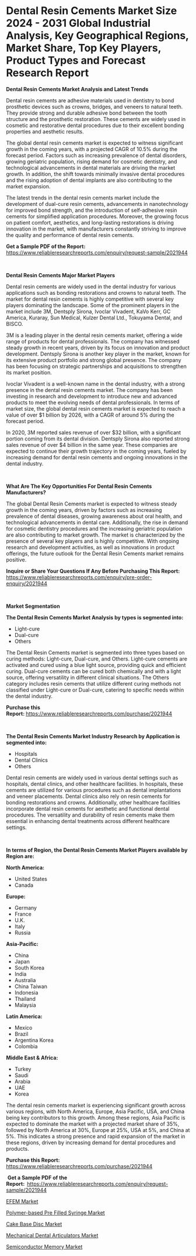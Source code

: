 <p><h1>Dental Resin Cements Market Size 2024 - 2031 Global Industrial Analysis, Key Geographical Regions, Market Share, Top Key Players, Product Types and Forecast Research Report</h1></p><p><strong>Dental Resin Cements Market Analysis and Latest Trends</strong></p>
<p><p>Dental resin cements are adhesive materials used in dentistry to bond prosthetic devices such as crowns, bridges, and veneers to natural teeth. They provide strong and durable adhesive bond between the tooth structure and the prosthetic restoration. These cements are widely used in cosmetic and restorative dental procedures due to their excellent bonding properties and aesthetic results.</p><p>The global dental resin cements market is expected to witness significant growth in the coming years, with a projected CAGR of 10.5% during the forecast period. Factors such as increasing prevalence of dental disorders, growing geriatric population, rising demand for cosmetic dentistry, and technological advancements in dental materials are driving the market growth. In addition, the shift towards minimally invasive dental procedures and the rising adoption of dental implants are also contributing to the market expansion.</p><p>The latest trends in the dental resin cements market include the development of dual-cure resin cements, advancements in nanotechnology for improved bond strength, and the introduction of self-adhesive resin cements for simplified application procedures. Moreover, the growing focus on patient comfort, aesthetics, and long-lasting restorations is driving innovation in the market, with manufacturers constantly striving to improve the quality and performance of dental resin cements.</p></p>
<p><strong>Get a Sample PDF of the Report:&nbsp;</strong> <a href="https://www.reliableresearchreports.com/enquiry/request-sample/2021944">https://www.reliableresearchreports.com/enquiry/request-sample/2021944</a></p>
<p>&nbsp;</p>
<p><strong>Dental Resin Cements Major Market Players</strong></p>
<p><p>Dental resin cements are widely used in the dental industry for various applications such as bonding restorations and crowns to natural teeth. The market for dental resin cements is highly competitive with several key players dominating the landscape. Some of the prominent players in the market include 3M, Dentsply Sirona, Ivoclar Vivadent, KaVo Kerr, GC America, Kuraray, Sun Medical, Kulzer Dental Ltd., Tokuyama Dental, and BISCO.</p><p>3M is a leading player in the dental resin cements market, offering a wide range of products for dental professionals. The company has witnessed steady growth in recent years, driven by its focus on innovation and product development. Dentsply Sirona is another key player in the market, known for its extensive product portfolio and strong global presence. The company has been focusing on strategic partnerships and acquisitions to strengthen its market position.</p><p>Ivoclar Vivadent is a well-known name in the dental industry, with a strong presence in the dental resin cements market. The company has been investing in research and development to introduce new and advanced products to meet the evolving needs of dental professionals. In terms of market size, the global dental resin cements market is expected to reach a value of over $1 billion by 2026, with a CAGR of around 5% during the forecast period.</p><p>In 2020, 3M reported sales revenue of over $32 billion, with a significant portion coming from its dental division. Dentsply Sirona also reported strong sales revenue of over $4 billion in the same year. These companies are expected to continue their growth trajectory in the coming years, fueled by increasing demand for dental resin cements and ongoing innovations in the dental industry.</p></p>
<p>&nbsp;</p>
<p><strong>What Are The Key Opportunities For Dental Resin Cements Manufacturers?</strong></p>
<p><p>The global Dental Resin Cements market is expected to witness steady growth in the coming years, driven by factors such as increasing prevalence of dental diseases, growing awareness about oral health, and technological advancements in dental care. Additionally, the rise in demand for cosmetic dentistry procedures and the increasing geriatric population are also contributing to market growth. The market is characterized by the presence of several key players and is highly competitive. With ongoing research and development activities, as well as innovations in product offerings, the future outlook for the Dental Resin Cements market remains positive.</p></p>
<p><strong>Inquire or Share Your Questions If Any Before Purchasing This Report:</strong> <a href="https://www.reliableresearchreports.com/enquiry/pre-order-enquiry/2021944">https://www.reliableresearchreports.com/enquiry/pre-order-enquiry/2021944</a></p>
<p>&nbsp;</p>
<p><strong>Market Segmentation</strong></p>
<p><strong>The Dental Resin Cements Market Analysis by types is segmented into:</strong></p>
<p><ul><li>Light-cure</li><li>Dual-cure</li><li>Others</li></ul></p>
<p><p>The Dental Resin Cements market is segmented into three types based on curing methods: Light-cure, Dual-cure, and Others. Light-cure cements are activated and cured using a blue light source, providing quick and efficient curing. Dual-cure cements can be cured both chemically and with a light source, offering versatility in different clinical situations. The Others category includes resin cements that utilize different curing methods not classified under Light-cure or Dual-cure, catering to specific needs within the dental industry.</p></p>
<p><strong>Purchase this Report:&nbsp;</strong><a href="https://www.reliableresearchreports.com/purchase/2021944">https://www.reliableresearchreports.com/purchase/2021944</a></p>
<p>&nbsp;</p>
<p><strong>The Dental Resin Cements Market Industry Research by Application is segmented into:</strong></p>
<p><ul><li>Hospitals</li><li>Dental Clinics</li><li>Others</li></ul></p>
<p><p>Dental resin cements are widely used in various dental settings such as hospitals, dental clinics, and other healthcare facilities. In hospitals, these cements are utilized for various procedures such as dental implantations and veneer placements. Dental clinics also rely on resin cements for bonding restorations and crowns. Additionally, other healthcare facilities incorporate dental resin cements for aesthetic and functional dental procedures. The versatility and durability of resin cements make them essential in enhancing dental treatments across different healthcare settings.</p></p>
<p>&nbsp;</p>
<p><strong>In terms of Region, the Dental Resin Cements Market Players available by Region are:</strong></p>
<p>
    <p> <strong> North America: </strong>
        <ul>
            <li>United States</li>
            <li>Canada</li>
        </ul>
        </p> 
    <p> <strong> Europe: </strong>
        <ul>
            <li>Germany</li>
            <li>France</li>
            <li>U.K.</li>
            <li>Italy</li>
            <li>Russia</li>
        </ul>
        </p> 
    <p> <strong> Asia-Pacific: </strong>
        <ul>
            <li>China</li>
            <li>Japan</li>
            <li>South Korea</li>
            <li>India</li>
            <li>Australia</li>
            <li>China Taiwan</li>
            <li>Indonesia</li>
            <li>Thailand</li>
            <li>Malaysia</li>
        </ul>
        </p> 
    <p> <strong> Latin America: </strong>
        <ul>
            <li>Mexico</li>
            <li>Brazil</li>
            <li>Argentina Korea</li>
            <li>Colombia</li>
        </ul>
        </p> 
    <p> <strong> Middle East & Africa: </strong>
        <ul>
            <li>Turkey</li>
            <li>Saudi</li>
            <li>Arabia</li>
            <li>UAE</li>
            <li>Korea</li>
        </ul>
    </p>
    </p>
<p><p>The dental resin cements market is experiencing significant growth across various regions, with North America, Europe, Asia Pacific, USA, and China being key contributors to this growth. Among these regions, Asia Pacific is expected to dominate the market with a projected market share of 35%, followed by North America at 30%, Europe at 25%, USA at 5%, and China at 5%. This indicates a strong presence and rapid expansion of the market in these regions, driven by increasing demand for dental procedures and products.</p></p>
<p><strong>Purchase this Report: </strong><a href="https://www.reliableresearchreports.com/purchase/2021944">https://www.reliableresearchreports.com/purchase/2021944</a></p>
<p>&nbsp;<strong>Get a Sample PDF of the Report:&nbsp;&nbsp;</strong><a href="https://www.reliableresearchreports.com/enquiry/request-sample/2021944">https://www.reliableresearchreports.com/enquiry/request-sample/2021944</a></p>
<p><strong></strong></p>
<p><p><a href="https://view.publitas.com/reportprime-1/decoding-the-efem-market-a-deep-dive-into-the-latest-market-trends-market-segmentation-and-competitive-analysis/">EFEM Market</a></p><p><a href="https://sudsy-motorcycle-bbc.notion.site/Polymer-based-Pre-Filled-Syringe-Market-Research-Report-Reveals-The-Latest-Trends-And-Opportunities--e524ea6a3e0d414f975dd06cff5647bb">Polymer-based Pre Filled Syringe Market</a></p><p><a href="https://military-diascia-e68.notion.site/Cake-Base-Disc-Market-with-the-goal-of-estimating-the-market-size-and-future-growth-potential-of-var-7fc1398f57ee4215aae72b2bd678583e">Cake Base Disc Market</a></p><p><a href="https://github.com/singletonthaxterkelliehr2df/Market-Research-Report-List-1/blob/main/mechanical-dental-articulators-market.md">Mechanical Dental Articulators Market</a></p><p><a href="https://view.publitas.com/reportprime-1/semiconductor-memory-market-growth-market-trends-covid-19-impact-and-forecasts-for-period-from-2024-2031/">Semiconductor Memory Market</a></p></p>